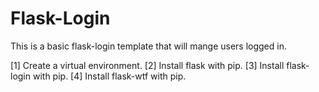 # Flask-Login
This is a basic flask-login template that will mange users logged in.

[1] Create a virtual environment.
[2] Install flask with pip.
[3] Install flask-login with pip.
[4] Install flask-wtf with pip.
